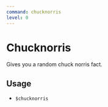 ```yaml
---
command: chucknorris
level: 0
---
```


# Chucknorris

Gives you a random chuck norris fact.

## Usage

 - `$chucknorris`